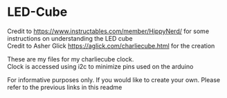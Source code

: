 # LED-Cube

Credit to https://www.instructables.com/member/HippyNerd/ for some instructions on understanding the LED cube  
Credit to Asher Glick https://aglick.com/charliecube.html for the creation  

These are my files for my charliecube clock.   
Clock is accessed using i2c to minimize pins used on the arduino  

For informative purposes only. If you would like to create your own. Please refer to the previous links in this readme
